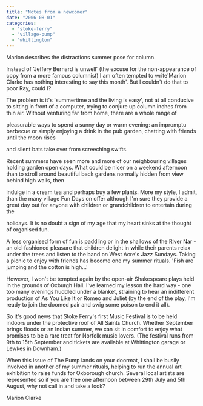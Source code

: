 ```yaml
---
title: "Notes from a newcomer"
date: "2006-08-01"
categories: 
  - "stoke-ferry"
  - "village-pump"
  - "whittington"
---
```


Marion describes the distractions summer pose for column.

Instead of 'Jeffery Bernard is unwell' (the excuse for the non-appearance of copy from a more famous columnist) I am often tempted to write'Marion Clarke has nothing interesting to say this month'. But I couldn't do that to poor Ray, could I?

The problem is it's 'summertime and the living is easy', not at all conducive to sitting in front of a computer, trying to conjure up column inches from thin air. Without venturing far from home, there are a whole range of

pleasurable ways to spend a sunny day or warm evening: an impromptu barbecue or simply enjoying a drink in the pub garden, chatting with friends until the moon rises

and silent bats take over from screeching swifts.

Recent summers have seen more and more of our neighbouring villages holding garden open days. What could be nicer on a weekend afternoon than to stroll around beautiful back gardens normally hidden from view behind high walls, then

indulge in a cream tea and perhaps buy a few plants. More my style, I admit, than the many village Fun Days on offer although I'm sure they provide a great day out for anyone with children or grandchildren to entertain during the

holidays. It is no doubt a sign of my age that my heart sinks at the thought of organised fun.

A less organised form of fun is paddling or in the shallows of the River Nar - an old-fashioned pleasure that children delight in while their parents relax under the trees and listen to the band on West Acre's Jazz Sundays. Taking a picnic to enjoy with friends has become one my summer rituals. 'Fish are jumping and the cotton is high...'

However, I won't be tempted again by the open-air Shakespeare plays held in the grounds of Oxburgh Hall. I've learned my lesson the hard way - one too many evenings huddled under a blanket, straining to hear an indifferent production of As You Like It or Romeo and Juliet (by the end of the play, I'm ready to join the doomed pair and swig some poison to end it all).

So it's good news that Stoke Ferry's first Music Festival is to be held indoors under the protective roof of All Saints Church. Whether September brings floods or an Indian summer, we can sit in comfort to enjoy what promises to be a rare treat for Norfolk music lovers. (The festival runs from 9th to 15th September and tickets are available at Whittington garage or Lewkes in Downham.)

When this issue of The Pump lands on your doormat, I shall be busily involved in another of my summer rituals, helping to run the annual art exhibition to raise funds for Oxborough church. Several local artists are represented so if you are free one afternoon between 29th July and 5th August, why not call in and take a look?

Marion Clarke
